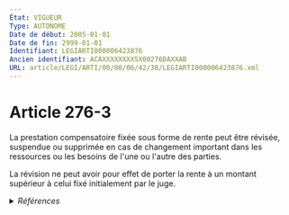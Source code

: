 ```yaml
---
État: VIGUEUR
Type: AUTONOME
Date de début: 2005-01-01
Date de fin: 2999-01-01
Identifiant: LEGIARTI000006423876
Ancien identifiant: ACAXXXXXXXX5X00276DAXXAB
URL: article/LEGI/ARTI/00/00/06/42/38/LEGIARTI000006423876.xml
---
```


<h1>Article 276-3</h1>

La prestation compensatoire fixée sous forme de rente peut être révisée,
suspendue ou supprimée en cas de changement important dans les ressources ou les
besoins de l'une ou l'autre des parties.<br />

La révision ne peut avoir pour effet de porter la rente à un montant supérieur à
celui fixé initialement par le juge.


<details>
  <summary><em>Références</em></summary>

  <h2>Articles faisant référence à l'article</h2>
  
  <ul>
    <li>
      <a href="https://legal.tricoteuses.fr//redirection/LEGIARTI000006284816?vers=git&vers=legifrance">LOI n° 2004-439 du 26 mai 2004 relative au divorce - article 23 ENTIEREMENT_MODIF</a> MODIFICATION cible
    </li>
    <li>
      <a href="https://legal.tricoteuses.fr//redirection/LEGIARTI000006284815?vers=git&vers=legifrance">LOI n° 2004-439 du 26 mai 2004 relative au divorce - article 22 ENTIEREMENT_MODIF</a> MODIFICATION cible
    </li>
  </ul>
  
  <h2>Textes faisant référence à l'article</h2>
  
  <ul>
    <li>
      <a href="https://legal.tricoteuses.fr//redirection/JORFTEXT000000439268?vers=git&vers=legifrance">LOI n° 2004-439 du 26 mai 2004 relative au divorce</a> SPEC_APPLI cible
    </li>
  </ul>
  
  <h2>Références faites par l'article</h2>
  
  <ul>
    <li>
      2000-06-30 CITATION cible <a href="https://legal.tricoteuses.fr//redirection/LEGIARTI000006284654?vers=git&vers=legifrance">Loi n° 2000-596 du 30 juin 2000 relative à la prestation compensatoire en matière de divorce - article 20 AUTONOME ABROGE, en vigueur du 2000-07-01 au 2005-01-01</a>
    </li>
    <li>
      2004-05-26 SPEC_APPLI source <a href="https://legal.tricoteuses.fr//redirection/JORFTEXT000000439268?vers=git&vers=legifrance">LOI n° 2004-439 du 26 mai 2004 relative au divorce</a>
    </li>
    <li>
      2004-05-26 MODIFICATION source <a href="https://legal.tricoteuses.fr//redirection/LEGIARTI000006284815?vers=git&vers=legifrance">LOI n° 2004-439 du 26 mai 2004 relative au divorce - article 22 ENTIEREMENT_MODIF</a>
    </li>
    <li>
      2004-05-26 MODIFICATION source <a href="https://legal.tricoteuses.fr//redirection/LEGIARTI000006284816?vers=git&vers=legifrance">LOI n° 2004-439 du 26 mai 2004 relative au divorce - article 23 ENTIEREMENT_MODIF</a>
    </li>
    <li>
      2004-05-26 CITATION cible <a href="https://legal.tricoteuses.fr//redirection/LEGIARTI000030254067?vers=git&vers=legifrance">Loi n° 2004-439 du 26 mai 2004 relative au divorce (1). - article 33 AUTONOME VIGUEUR, en vigueur depuis le 2015-02-18</a>
    </li>
    <li>
      2999-01-01 CITATION cible <a href="https://legal.tricoteuses.fr//redirection/LEGIARTI000033460822?vers=git&vers=legifrance">Code civil - article 279 AUTONOME VIGUEUR, en vigueur depuis le 2017-01-01</a>
    </li>
    <li>
      2999-01-01 CITATION cible <a href="https://legal.tricoteuses.fr//redirection/LEGIARTI000006424105?vers=git&vers=legifrance">Code civil - article 280-1 AUTONOME VIGUEUR, en vigueur depuis le 2005-01-01</a>
    </li>
    <li>
      TXT_SOURCE source Directive 2003-87 CE 2003-10-13 (Parlement et Conseil)
    </li>
    <li>
      CODIFICATION source Loi 1803-03-14
    </li>
  </ul>
</details>
